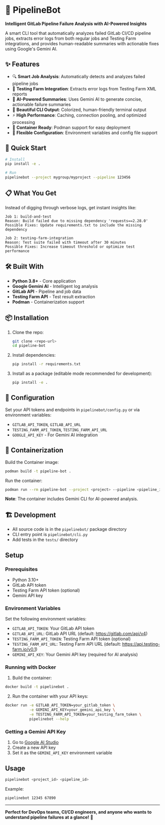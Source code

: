 # 🚀 PipelineBot

**Intelligent GitLab Pipeline Failure Analysis with AI-Powered Insights**

A smart CLI tool that automatically analyzes failed GitLab CI/CD pipeline jobs, extracts error logs from both regular jobs and Testing Farm integrations, and provides human-readable summaries with actionable fixes using Google's Gemini AI.

## ✨ Features

- 🔍 **Smart Job Analysis**: Automatically detects and analyzes failed pipeline jobs
- 🧪 **Testing Farm Integration**: Extracts error logs from Testing Farm XML reports
- 🤖 **AI-Powered Summaries**: Uses Gemini AI to generate concise, actionable failure summaries
- 🎨 **Beautiful CLI Output**: Colorized, human-friendly terminal output
- ⚡ **High Performance**: Caching, connection pooling, and optimized processing
- 🐳 **Container Ready**: Podman support for easy deployment
- 🔧 **Flexible Configuration**: Environment variables and config file support

## 🚀 Quick Start

```bash
# Install
pip install -e .

# Run
pipelinebot --project mygroup/myproject --pipeline 123456
```

## 📋 What You Get

Instead of digging through verbose logs, get instant insights like:

```
Job 1: build-and-test
Reason: Build failed due to missing dependency 'requests==2.28.0'
Possible Fixes: Update requirements.txt to include the missing dependency

Job 2: testing-farm-integration
Reason: Test suite failed with timeout after 30 minutes
Possible Fixes: Increase timeout threshold or optimize test performance
```

## 🛠️ Built With

- **Python 3.8+** - Core application
- **Google Gemini AI** - Intelligent log analysis
- **GitLab API** - Pipeline and job data
- **Testing Farm API** - Test result extraction
- **Podman** - Containerization support

## 📦 Installation

1. Clone the repo:
   ```bash
   git clone <repo-url>
   cd pipeline-bot
   ```
2. Install dependencies:
   ```bash
   pip install -r requirements.txt
   ```
3. Install as a package (editable mode recommended for development):
   ```bash
   pip install -e .
   ```

## 🔧 Configuration

Set your API tokens and endpoints in `pipelinebot/config.py` or via environment variables:
- `GITLAB_API_TOKEN`, `GITLAB_API_URL`
- `TESTING_FARM_API_TOKEN`, `TESTING_FARM_API_URL`
- `GOOGLE_API_KEY` - For Gemini AI integration

## 🐳 Containerization

Build the Container image:
```bash
podman build -t pipeline-bot .
```

Run the container:
```bash
podman run --rm pipeline-bot --project <project> --pipeline <pipeline_id>
```

**Note**: The container includes Gemini CLI for AI-powered analysis.

## 🏗️ Development

- All source code is in the `pipelinebot/` package directory
- CLI entry point is `pipelinebot/cli.py`
- Add tests in the `tests/` directory

## Setup

### Prerequisites

- Python 3.10+
- GitLab API token
- Testing Farm API token (optional)
- Gemini API key

### Environment Variables

Set the following environment variables:

- `GITLAB_API_TOKEN`: Your GitLab API token
- `GITLAB_API_URL`: GitLab API URL (default: https://gitlab.com/api/v4)
- `TESTING_FARM_API_TOKEN`: Testing Farm API token (optional)
- `TESTING_FARM_API_URL`: Testing Farm API URL (default: https://api.testing-farm.io/v0.1)
- `GEMINI_API_KEY`: Your Gemini API key (required for AI analysis)

### Running with Docker

1. Build the container:
```bash
docker build -t pipelinebot .
```

2. Run the container with your API keys:
```bash
docker run -e GITLAB_API_TOKEN=your_gitlab_token \
           -e GEMINI_API_KEY=your_gemini_api_key \
           -e TESTING_FARM_API_TOKEN=your_testing_farm_token \
           pipelinebot --help
```

### Getting a Gemini API Key

1. Go to [Google AI Studio](https://makersuite.google.com/app/apikey)
2. Create a new API key
3. Set it as the `GEMINI_API_KEY` environment variable

## Usage

```bash
pipelinebot <project_id> <pipeline_id>
```

Example:
```bash
pipelinebot 12345 67890
```

---

**Perfect for DevOps teams, CI/CD engineers, and anyone who wants to understand pipeline failures at a glance!** 🎯